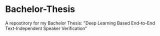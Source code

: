 # Bachelor-Thesis
A repostirory for my Bachelor Thesis: "Deep Learning Based End-to-End Text-Independent Speaker Verification"
